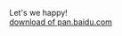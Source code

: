 Let's we happy!
<br>
[download of pan.baidu.com](https://pan.baidu.com/s/1tzo6anKeVAOYSockBC8Ydg?pwd=jjpy)